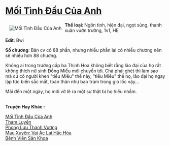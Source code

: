 <a href="https://utruyen.com/truyen/moi-tinh-dau-cua-anh/19374/" title="Mối Tình Đầu Của Anh"><h1>Mối Tình Đầu Của Anh</h1></a><div style="display:table"><img align="right" style="float: left; padding: 10px;" src="https://utruyen.com/images/story/200x260/moi-tinh-dau-cua-anh.jpg" alt="Mối Tình Đầu Của Anh"><b>Thể loại: </b>Ngôn tình, hiện đại, ngọt sủng, thanh xuân vườn trường, 1v1, HE<p></p><b>Edit</b>: Bwi<p></p><b>Số chương</b>: Bản cv có 88 phần, nhưng nhiều phần lại có nhiều chương nên sẽ nhiều hơn 88 chương.<p></p>Không ai trong trường cấp ba Thịnh Hoa không biết rằng lão đại của họ rất không thích nữ sinh Đồng Miểu mới chuyển tới. Chả phải ghét thì làm sao mà cứ có người khen "tiểu Miểu" thế này, "tiểu Miểu" thế nọ, lão đại họ ngay lập tức biến sắc mắt, toàn thân như bao trùm trong gió lốc vậy...<p></p>Mãi đến một ngày, họ mới vỡ lẽ ra một sự thật bị họ hiểu nhầm.</div><p><br><b>Truyện Hay Khác :</b></p><a href="https://utruyen.com/truyen/moi-tinh-dau-cua-anh/19374/" alt="Mối Tình Đầu Của Anh">Mối Tình Đầu Của Anh</a><br/><a href="https://utruyen.com/truyen/tham-luyen/19300/" alt="Tham Luyến">Tham Luyến</a><br/><a href="https://github.com/quanluxury/ngontinh_top100/tree/master/17610" alt="Phong Lưu Thánh Vương">Phong Lưu Thánh Vương</a><br/><a href="https://github.com/quanluxury/ngontinh_top100/tree/master/17441" alt="Mau Xuyên: Vai Ác Lại Hắc Hóa">Mau Xuyên: Vai Ác Lại Hắc Hóa</a><br/><a href="https://images.google.com.vn/url?q=https%3A%2F%2Futruyen.com%2Ftruyen%2Fbenh-vien-san-khoa%2F19325%2F" alt="Bệnh Viện Sản Khoa">Bệnh Viện Sản Khoa</a><br/>